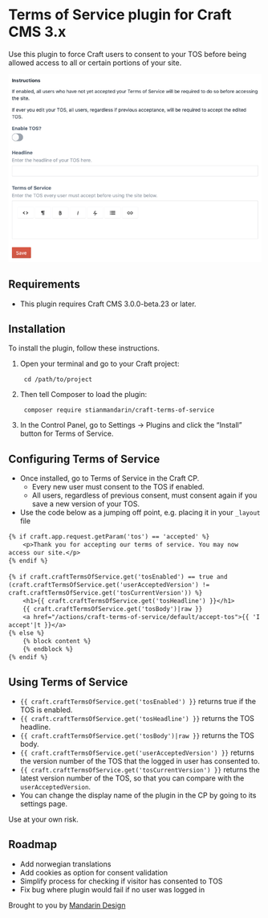 # Terms of Service plugin for Craft CMS 3.x

Use this plugin to force Craft users to consent to your TOS before being allowed access to all or certain portions of your site.

![Screenshot](resources/img/cp.png)

## Requirements

* This plugin requires Craft CMS 3.0.0-beta.23 or later.

## Installation

To install the plugin, follow these instructions.

1. Open your terminal and go to your Craft project:

        cd /path/to/project

2. Then tell Composer to load the plugin:

        composer require stianmandarin/craft-terms-of-service

3. In the Control Panel, go to Settings → Plugins and click the “Install” button for Terms of Service.

## Configuring Terms of Service

* Once installed, go to Terms of Service in the Craft CP.
  * Every new user must consent to the TOS if enabled.
  * All users, regardless of previous consent, must consent again if you save a new version of your TOS. 
* Use the code below as a jumping off point, e.g. placing it in your `_layout` file

```
{% if craft.app.request.getParam('tos') == 'accepted' %}
    <p>Thank you for accepting our terms of service. You may now access our site.</p>
{% endif %}

{% if craft.craftTermsOfService.get('tosEnabled') == true and (craft.craftTermsOfService.get('userAcceptedVersion') != craft.craftTermsOfService.get('tosCurrentVersion')) %}
    <h1>{{ craft.craftTermsOfService.get('tosHeadline') }}</h1>
    {{ craft.craftTermsOfService.get('tosBody')|raw }}
    <a href="/actions/craft-terms-of-service/default/accept-tos">{{ 'I accept'|t }}</a>
{% else %}
    {% block content %}
    {% endblock %}
{% endif %}
```

## Using Terms of Service

* `{{ craft.craftTermsOfService.get('tosEnabled') }}` returns true if the TOS is enabled.
* `{{ craft.craftTermsOfService.get('tosHeadline') }}` returns the TOS headline.
* `{{ craft.craftTermsOfService.get('tosBody')|raw }}` returns the TOS body.
* `{{ craft.craftTermsOfService.get('userAcceptedVersion') }}` returns the version number of the TOS that the logged in user has consented to.
* `{{ craft.craftTermsOfService.get('tosCurrentVersion') }}` returns the latest version number of the TOS, so that you can compare with the `userAcceptedVersion`.
* You can change the display name of the plugin in the CP by going to its settings page.

Use at your own risk.

## Roadmap

* Add norwegian translations
* Add cookies as option for consent validation
* Simplify process for checking if visitor has consented to TOS
* Fix bug where plugin would fail if no user was logged in

Brought to you by [Mandarin Design](https://mandarindesign.no)
